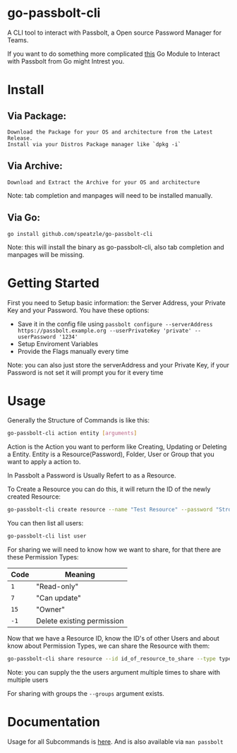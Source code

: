# go-passbolt-cli
A CLI tool to interact with Passbolt, a Open source Password Manager for Teams.

If you want to do something more complicated [this](https://github.com/speatzle/go-passbolt) Go Module to Interact with Passbolt from Go might Intrest you.

# Install

## Via Package:
    Download the Package for your OS and architecture from the Latest Release.
    Install via your Distros Package manager like `dpkg -i`

## Via Archive:
    Download and Extract the Archive for your OS and architecture
Note: tab completion and manpages will need to be installed manually.

## Via Go:
    go install github.com/speatzle/go-passbolt-cli
Note: this will install the binary as go-passbolt-cli, also tab completion and manpages will be missing.
# Getting Started
First you need to Setup basic information: the Server Address, your Private Key and your Password.
You have these options:
- Save it in the config file using `passbolt configure --serverAddress https://passbolt.example.org --userPrivateKey 'private' --userPassword '1234'`
- Setup Enviroment Variables
- Provide the Flags manually every time

Note: you can also just store the serverAddress and your Private Key, if your Password is not set it will prompt you for it every time

# Usage

Generally the Structure of Commands is like this:
```bash
go-passbolt-cli action entity [arguments]
```

Action is the Action you want to perform like Creating, Updating or Deleting a Entity.
Entity is a Resource(Password), Folder, User or Group that you want to apply a action to.

In Passbolt a Password is Usually Refert to as a Resource.

To Create a Resource you can do this, it will return the ID of the newly created Resource:
```bash
go-passbolt-cli create resource --name "Test Resource" --password "Strong Password"
```

You can then list all users:
```bash
go-passbolt-cli list user
```
For sharing we will need to know how we want to share, for that there are these Permission Types:

| Code | Meaning | 
| --- | --- | 
| `1` | "Read-only" | 
| `7` | "Can update" | 
| `15` | "Owner" |
| `-1` | Delete existing permission | 

Now that we have a Resource ID, know the ID's of other Users and about know about Permission Types, we can share the Resource with them:
```bash
go-passbolt-cli share resource --id id_of_resource_to_share --type type_of_permission --users id_of_user_to_share_with
```
Note: you can supply the the users argument multiple times to share with multiple users

For sharing with groups the `--groups` argument exists.

# Documentation
Usage for all Subcommands is [here](https://github.com/speatzle/go-passbolt-cli/wiki/go-passbolt-cli).
And is also available via `man passbolt`

